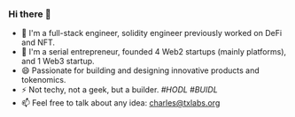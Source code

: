 ### Hi there 👋 
- 🔭 I'm a full-stack engineer, solidity engineer previously worked on DeFi and NFT.
- 🌱 I'm a serial entrepreneur, founded 4 Web2 startups (mainly platforms), and 1 Web3 startup.
- 😄 Passionate for building and designing innovative products and tokenomics.
- ⚡  Not techy, not a geek, but a builder. *#HODL #BUIDL*
- 📫 Feel free to talk about any idea: charles@txlabs.org

